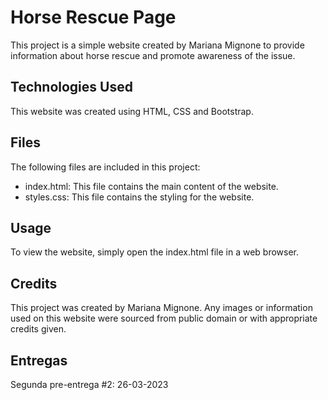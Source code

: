 # Horse Rescue Page

This project is a simple website created by Mariana Mignone to provide information about horse rescue and promote awareness of the issue.

## Technologies Used

This website was created using HTML, CSS and Bootstrap.

## Files

The following files are included in this project:

- index.html: This file contains the main content of the website.
- styles.css: This file contains the styling for the website.

## Usage

To view the website, simply open the index.html file in a web browser.

## Credits

This project was created by Mariana Mignone. Any images or information used on this website were sourced from public domain or with appropriate credits given.

## Entregas

Segunda pre-entrega #2: 26-03-2023
